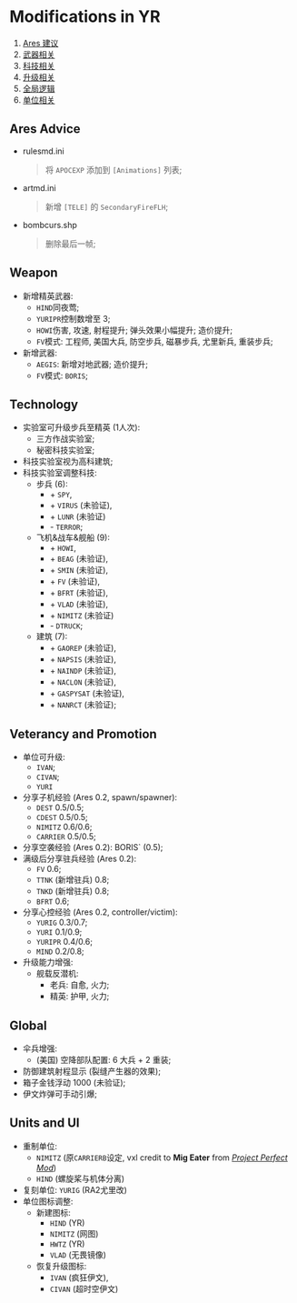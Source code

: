 # Modifications in YR

1. [Ares 建议](#ares-advice)
1. [武器相关](#Weapon)
1. [科技相关](#Technology)
1. [升级相关](#Veterancy-and-Promotion)
1. [全局逻辑](#Global)
1. [单位相关](#Units-and-UI)

## Ares Advice

- rulesmd.ini
  > 将 `APOCEXP` 添加到 `[Animations]` 列表;
- artmd.ini
  > 新增 `[TELE]` 的 `SecondaryFireFLH`;
- bombcurs.shp
  > 删除最后一帧;

## Weapon

- 新增精英武器:
  - `HIND`同夜莺;
  - `YURIPR`控制数增至 3;
  - `HOWI`伤害, 攻速, 射程提升; 弹头效果小幅提升; 造价提升;
  - `FV`模式: 工程师, 美国大兵, 防空步兵, 磁暴步兵, 尤里新兵, 重装步兵;
- 新增武器:
  - `AEGIS`: 新增对地武器; 造价提升;
  - `FV`模式: `BORIS`;

## Technology

- 实验室可升级步兵至精英 (1人次):
  - 三方作战实验室;
  - 秘密科技实验室;
- 科技实验室视为高科建筑;
- 科技实验室调整科技:
  - 步兵 (6):
    - \+ `SPY`,
    - \+ `VIRUS` (未验证),
    - \+ `LUNR` (未验证)
    - \- `TERROR`;
  - 飞机&战车&舰船 (9):
    - \+ `HOWI`,
    - \+ `BEAG` (未验证),
    - \+ `SMIN` (未验证),
    - \+ `FV` (未验证),
    - \+ `BFRT` (未验证),
    - \+ `VLAD` (未验证),
    - \+ `NIMITZ` (未验证)
    - \- `DTRUCK`;
  - 建筑 (7):
    - \+ `GAOREP` (未验证),
    - \+ `NAPSIS` (未验证),
    - \+ `NAINDP` (未验证),
    - \+ `NACLON` (未验证),
    - \+ `GASPYSAT` (未验证),
    - \+ `NANRCT` (未验证);

## Veterancy and Promotion

- 单位可升级:
  - `IVAN`;
  - `CIVAN`;
  - `YURI`
- 分享子机经验 (Ares 0.2, spawn/spawner):
  - `DEST`        0.5/0.5;
  - `CDEST`       0.5/0.5;
  - `NIMITZ`      0.6/0.6;
  - `CARRIER`     0.5/0.5;
- 分享空袭经验 (Ares 0.2): BORIS` (0.5);
- 满级后分享驻兵经验 (Ares 0.2):
  - `FV`                 0.6;
  - `TTNK` (新增驻兵)      0.8;
  - `TNKD` (新增驻兵)      0.8;
  - `BFRT`                0.6;
- 分享心控经验 (Ares 0.2, controller/victim):
  - `YURIG`       0.3/0.7;
  - `YURI`        0.1/0.9;
  - `YURIPR`      0.4/0.6;
  - `MIND`        0.2/0.8;
- 升级能力增强:
  - 舰载反潜机:
    - 老兵: 自愈, 火力;
    - 精英: 护甲, 火力;

## Global

- 伞兵增强:
  - (美国) 空降部队配置: 6 大兵 + 2 重装;
- 防御建筑射程显示 (裂缝产生器的效果);
- 箱子金钱浮动 1000 (未验证);
- 伊文炸弹可手动引爆;

## Units and UI

- 重制单位:
  - `NIMITZ` (原`CARRIERB`设定, vxl credit to **Mig Eater** from [*Project Perfect Mod*](https://ppmforums.com/viewtopic.php?highlight=nimitz&t=19484))
  - `HIND` (螺旋桨与机体分离)
- 复刻单位: `YURIG` (RA2尤里改)
- 单位图标调整:
  - 新建图标:
    - `HIND` (YR)
    - `NIMITZ` (网图)
    - `HWTZ` (YR)
    - `VLAD` (无畏镜像)
  - 恢复升级图标:
    - `IVAN` (疯狂伊文),
    - `CIVAN` (超时空伊文)
